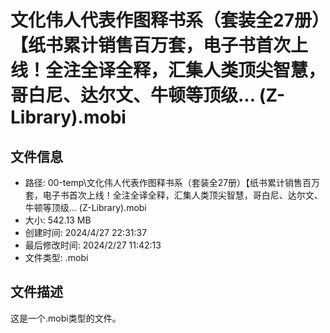 ﻿# 文化伟人代表作图释书系（套装全27册）【纸书累计销售百万套，电子书首次上线！全注全译全释，汇集人类顶尖智慧，哥白尼、达尔文、牛顿等顶级... (Z-Library).mobi

## 文件信息
- 路径: 00-temp\文化伟人代表作图释书系（套装全27册）【纸书累计销售百万套，电子书首次上线！全注全译全释，汇集人类顶尖智慧，哥白尼、达尔文、牛顿等顶级... (Z-Library).mobi
- 大小: 542.13 MB
- 创建时间: 2024/4/27 22:31:37
- 最后修改时间: 2024/2/27 11:42:13
- 文件类型: .mobi

## 文件描述
这是一个.mobi类型的文件。

